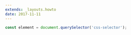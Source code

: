 ```yaml
---
extends: _layouts.howto
date: 2017-11-11
---
```



```javascript
const element = document.querySelector('css-selector');
```
